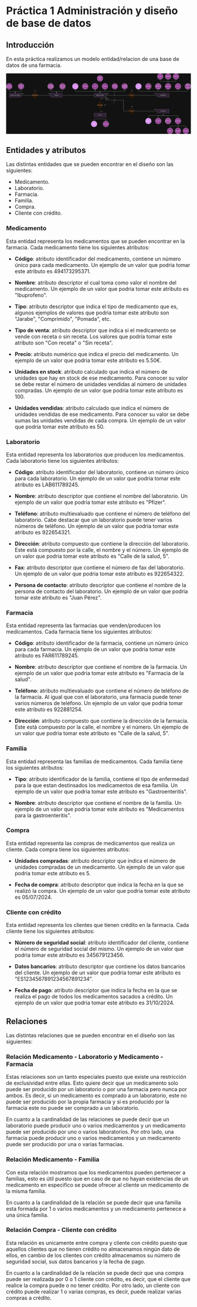 # **Práctica 1 Administración y diseño de base de datos**

## **Introducción**

En esta práctica realizamos un modelo entidad/relacion de una base de datos de una farmacia.

![Imagen](./practica_1_ADBD.png)

## **Entidades y atributos**

Las distintas entidades que se pueden encontrar en el diseño son las siguientes:

- Medicamento.
- Laboratorio.
- Farmacia.
- Familia.
- Compra.
- Cliente con crédito.

### **Medicamento**

  Esta entidad representa los medicamentos que se pueden encontrar en la farmacia. Cada medicamento tiene los siguientes atributos: 
  
  - **Código**: atributo identificador del medicamento, contiene un número único para cada medicamento. Un ejemplo de un valor que podria tomar este atributo es 494173295371. 

  - **Nombre**: atributo descriptor el cual toma como valor el nombre del medicamento. Un ejemplo de un valor que podria tomar este atributo es "Ibuprofeno".

  - **Tipo**: atributo descriptor que indica el tipo de medicamento que es, algunos ejemplos de valores que podria tomar este atributo son "Jarabe", "Comprimido", "Pomada", etc.

  - **Tipo de venta**: atributo descriptor que indica si el medicamento se vende con receta o sin receta. Los valores que podría tomar este atributo son "Con receta" o "Sin receta".

  - **Precio**: atributo numérico que indica el precio del medicamento. Un ejemplo de un valor que podria tomar este atributo es 5.50€.

  - **Unidades en stock**: atributo calculado que indica el número de unidades que hay en stock de ese medicamento. Para conocer su valor se debe restar el número de unidades vendidas al número de unidades compradas. Un ejemplo de un valor que podria tomar este atributo es 100.

  - **Unidades vendidas**: atributo calculado que indica el número de unidades vendidas de ese medicamento. Para conocer su valor se debe sumas las unidades vendidas de cada compra. Un ejemplo de un valor que podria tomar este atributo es 50.


### **Laboratorio**

  Esta entidad representa los laboratorios que producen los medicamentos. Cada laboratorio tiene los siguientes atributos:

  - **Código**: atributo identificador del laboratorio, contiene un número único para cada laboratorio. Un ejemplo de un valor que podria tomar este atributo es LAB611789245.

  - **Nombre**: atributo descriptor que contiene el nombre del laboratorio. Un ejemplo de un valor que podria tomar este atributo es "Pfizer".

  - **Teléfono**: atributo multievaluado que contiene el número de teléfono del laboratorio. Cabe destacar que un laboratorio puede tener varios números de teléfono. Un ejemplo de un valor que podria tomar este atributo es 922654321.

  - **Dirección**: atributo compuesto que contiene la dirección del laboratorio. Este está compuesto por la calle, el nombre y el número. Un ejemplo de un valor que podria tomar este atributo es "Calle de la salud, 5".

  - **Fax**: atributo descriptor que contiene el número de fax del laboratorio. Un ejemplo de un valor que podria tomar este atributo es 922654322.

  - **Persona de contacto**: atributo descriptor que contiene el nombre de la persona de contacto del laboratorio. Un ejemplo de un valor que podria tomar este atributo es "Juan Pérez".

### **Farmacia**

  Esta entidad representa las farmacias que venden/producen los medicamentos. Cada farmacia tiene los siguientes atributos:

  - **Código**: atributo identificador de la farmacia, contiene un número único para cada farmacia. Un ejemplo de un valor que podria tomar este atributo es FAR611789245.

  - **Nombre**: atributo descriptor que contiene el nombre de la farmacia. Un ejemplo de un valor que podria tomar este atributo es "Farmacia de la salud".

  - **Teléfono**: atributo multievaluado que contiene el número de teléfono de la farmacia. Al igual que con el laboratorio, una farmacia puede tener varios números de teléfono. Un ejemplo de un valor que podria tomar este atributo es 922881254.

  - **Dirección**: atributo compuesto que contiene la dirección de la farmacia. Este está compuesto por la calle, el nombre y el número. Un ejemplo de un valor que podria tomar este atributo es "Calle de la salud, 5".


### **Familia**

  Esta entidad representa las familias de medicamentos. Cada familia tiene los siguientes atributos:

  - **Tipo**: atributo identificador de la familia, contiene el tipo de enfermedad para la que estan destinsados los medicamentos de esa familia. Un ejemplo de un valor que podria tomar este atributo es "Gastroenteritis".

  - **Nombre**: atributo descriptor que contiene el nombre de la familia. Un ejemplo de un valor que podria tomar este atributo es "Medicamentos para la gastroenteritis".

### **Compra**

  Esta entidad representa las compras de medicamentos que realiza un cliente. Cada compra tiene los siguientes atributos:

  - **Unidades compradas**: atributo descriptor que indica el número de unidades compradas de un medicamento. Un ejemplo de un valor que podria tomar este atributo es 5.

  - **Fecha de compra**: atributo descriptor que indica la fecha en la que se realizó la compra. Un ejemplo de un valor que podria tomar este atributo es 05/07/2024.

### **Cliente con crédito**

Esta entidad representa los clientes que tienen crédito en la farmacia. Cada cliente tiene los siguientes atributos:

  - **Número de seguridad social**: atributo identificador del cliente, contiene el número de seguridad social del mismo. Un ejemplo de un valor que podria tomar este atributo es 345679123456.

  - **Datos bancarios**: atributo descriptor que contiene los datos bancarios del cliente. Un ejemplo de un valor que podria tomar este atributo es "ES1234567891234567891234".

  - **Fecha de pago**: atributo descriptor que indica la fecha en la que se realiza el pago de todos los medicamentos sacados a crédito. Un ejemplo de un valor que podria tomar este atributo es 31/10/2024.


## **Relaciones**

Las distintas relaciones que se pueden encontrar en el diseño son las siguientes:

### **Relación Medicamento - Laboratorio y Medicamento - Farmacia**

  Estas relaciones son un tanto especiales puesto que existe una restricción de exclusividad entre ellas. Esto quiere decir que un medicamento solo puede ser producido por un laboratorio o por una farmacia pero nunca por ambos. Es decir, si un medicamento es comprado a un laboratorio, este no puede ser producido por la propia farmacia y si es producido por la farmacia este no puede ser comprado a un laboratorio.

  En cuanto a la cardinalidad de las relaciones se puede decir que un laboratorio puede producir uno o varios medicamentos y un medicamento puede ser producido por uno o varios laboratorios. Por otro lado, una farmacia puede producir uno o varios medicamentos y un medicamento puede ser producido por una o varias farmacias.

### **Relación Medicamento - Familia**

  Con esta relación mostramos que los medicamentos pueden pertenecer a familias, esto es útil puesto que en caso de que no hayan existencias de un medicamento en especifico se puede ofrecer al cliente un medicamento de la misma familia.

  En cuanto a la cardinalidad de la relación se puede decir que una familia esta formada por 1 o varios medicamentos y un medicamento pertenece a una única familia.

### **Relación Compra - Cliente con crédito**

  Esta relación es unicamente entre compra y cliente con crédito puesto que aquellos clientes que no tienen crédito no almacenamos ningún dato de ellos, en cambio de los clientes con crédito almacenamos su número de seguridad social, sus datos bancarios y la fecha de pago.

  En cuanto a la cardinalidad de la relación se puede decir que una compra puede ser realizada por 0 o 1 cliente con crédito, es decir, que el cliente que realice la compra puede o no tener crédito. Por otro lado, un cliente con crédito puede realizar 1 o varias compras, es decir, puede realizar varias compras a crédito.